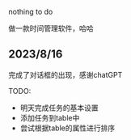 nothing to do

做一款时间管理软件，哈哈

## 2023/8/16

完成了对话框的出现，感谢chatGPT

TODO:
- 明天完成任务的基本设置
- 添加任务到table中
- 尝试根据table的属性进行排序